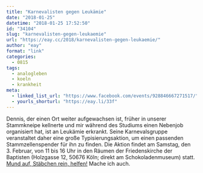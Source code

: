 ```yaml
---
title: "Karnevalisten gegen Leukämie"
date: "2018-01-25"
datetime: "2018-01-25 17:52:50"
id: "34104"
slug: "karnevalisten-gegen-leukaemie"
url: "https://eay.cc/2018/karnevalisten-gegen-leukaemie/"
author: "eay"
format: "link"
categories:
  - 0815
tags:
  - analogleben
  - koeln
  - krankheit
meta:
  - linked_list_url: "https://www.facebook.com/events/928846667271517/"
  - yourls_shorturl: "https://eay.li/33f"
---
```


Dennis, der einen Ort weiter aufgewachsen ist, früher in unserer Stammkneipe kellnerte und mir während des Studiums einen Nebenjob organisiert hat, ist an Leukämie erkrankt. Seine Karnevalsgruppe veranstaltet daher eine große Typisierungsaktion, um einen passenden Stammzellenspender für ihn zu finden. Die Aktion findet am Samstag, den 3. Februar, von 11 bis 16 Uhr in den Räumen der Friedenskirche der Baptisten (Holzgasse 12, 50676 Köln; direkt am Schokoladenmuseum) statt. [Mund auf, Stäbchen rein, helfen!](https://www.dkms.de/) Mache ich auch.

